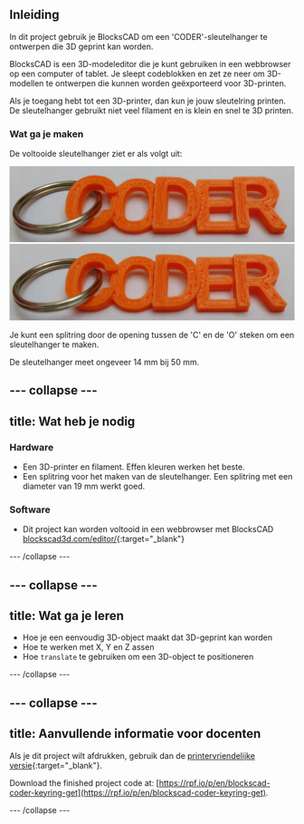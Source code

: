 ## Inleiding

In dit project gebruik je BlocksCAD om een 'CODER'-sleutelhanger te ontwerpen die 3D geprint kan worden.

BlocksCAD is een 3D-modeleditor die je kunt gebruiken in een webbrowser op een computer of tablet. Je sleept codeblokken en zet ze neer om 3D-modellen te ontwerpen die kunnen worden geëxporteerd voor 3D-printen.

Als je toegang hebt tot een 3D-printer, dan kun je jouw sleutelring printen. De sleutelhanger gebruikt niet veel filament en is klein en snel te 3D printen.

### Wat ga je maken

De voltooide sleutelhanger ziet er als volgt uit:

![schermafbeelding](images/coder-keyring.png) ![schermafbeelding](images/coder-keyring.png)

Je kunt een splitring door de opening tussen de 'C' en de 'O' steken om een sleutelhanger te maken.

De sleutelhanger meet ongeveer 14 mm bij 50 mm.

--- collapse ---
---
title: Wat heb je nodig
---

### Hardware

+ Een 3D-printer en filament. Effen kleuren werken het beste.
+ Een splitring voor het maken van de sleutelhanger. Een splitring met een diameter van 19 mm werkt goed.

### Software

+ Dit project kan worden voltooid in een webbrowser met BlocksCAD [blockscad3d.com/editor/](https://www.blockscad3d.com/editor){:target="_blank"}

--- /collapse ---

--- collapse ---
---
title: Wat ga je leren
---

+ Hoe je een eenvoudig 3D-object maakt dat 3D-geprint kan worden
+ Hoe te werken met X, Y en Z assen
+ Hoe `translate` te gebruiken om een 3D-object te positioneren

--- /collapse ---

--- collapse ---
---
title: Aanvullende informatie voor docenten
---

Als je dit project wilt afdrukken, gebruik dan de [printervriendelijke versie](https://projects.raspberrypi.org/en/projects/blockscad-coder-keyring/print){:target="_blank"}.

Download the finished project code at: [https://rpf.io/p/en/blockscad-coder-keyring-get](https://rpf.io/p/en/blockscad-coder-keyring-get).

--- /collapse ---
